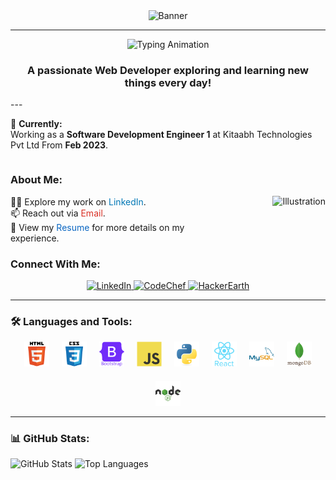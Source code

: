<div align="center">
  <img src="https://ik.imagekit.io/otrrchrtq/N_S_R_K_Sree_charan_qXO2fDW3G.gif?ik-sdk-version=javascript-1.4.3&updatedAt=1662179806034" width="500px" alt="Banner" />
</div>

---
<div align="center">
  <img src="https://readme-typing-svg.demolab.com?font=Fira+Code&weight=700&size=28&pause=0&color=FFFFFF&vCenter=true&width=600&lines=Hi+👋,+I'm+N+S+R+K+Sree+Charan" alt="Typing Animation" />
</div>
<h3 align="center">A passionate Web Developer exploring and learning new things every day!</h3>
---

🌱 **Currently:**  
Working as a **Software Development Engineer 1** at Kitaabh Technologies Pvt Ltd From **Feb 2023**.
<div style="display: flex; flex-wrap: nowrap; align-items: center; justify-content: space-between; gap: 20px; width: 100%;">
  <!-- Left Content Section -->
  <div style="flex: 1; max-width: 60%;">
    <h3>About Me:</h3>
    <ul style="list-style-type: none; padding: 0; margin: 0;">
      <li>👨‍💻 Explore my work on <a href="https://www.linkedin.com/in/nsrksreecharan/" target="_blank" style="text-decoration: none; color: #0077b5;">LinkedIn</a>.</li>
      <li>📫 Reach out via <a href="https://mail.google.com/mail/u/0/#sent?compose=GTvVlcSDXXwGNTpzWMhqzztPMkpMDfkdvpwQDjWzqBJMcDTFkjJmKRnzPbbQTxXntVBzZQJxJDvbd" target="_blank" style="text-decoration: none; color: #d93025;">Email</a>.</li>
      <li>📄 View my <a href="https://docs.google.com/document/d/11FwphnzOsmRwis8fTmtoDroFHl8l2V4W/edit?usp=sharing&ouid=103841254493998090371&rtpof=true&sd=true" target="_blank" style="text-decoration: none; color: #0a66c2;">Resume</a> for more details on my experience.</li>
    </ul>
  </div>

  <!-- Right Image Section -->
  <div style="display: block;">
    <img align="right" src="https://res.cloudinary.com/dub9ymu0j/image/upload/v1662655701/robot-removebg-preview_iwdpoh.png" alt="Illustration" style="max-width: 300px; height: auto;" />
  </div>
</div>


### Connect With Me:
<p align="center">
  <a href="https://linkedin.com/in/nsrksreecharan" target="_blank">
    <img src="https://raw.githubusercontent.com/rahuldkjain/github-profile-readme-generator/master/src/images/icons/Social/linked-in-alt.svg" alt="LinkedIn" width="40px" height="40px" />
  </a>
  <a href="https://www.codechef.com/users/sree2charan" target="_blank">
    <img src="https://cdn.jsdelivr.net/npm/simple-icons@3.1.0/icons/codechef.svg" alt="CodeChef" width="40px" height="40px" />
  </a>
  <a href="https://www.hackerearth.com/@sreecharan360" target="_blank">
    <img src="https://raw.githubusercontent.com/rahuldkjain/github-profile-readme-generator/master/src/images/icons/Social/hackerearth.svg" alt="HackerEarth" width="40px" height="40px" />
  </a>
</p>

---

### 🛠️ Languages and Tools:
<p align="center" style="display: flex; flex-wrap: wrap; justify-content: center; gap: 20px;">
  <a href="https://www.w3.org/html/" target="_blank" rel="noreferrer">
    <img src="https://raw.githubusercontent.com/devicons/devicon/master/icons/html5/html5-original-wordmark.svg" alt="HTML5" width="40px" height="40px" />
  </a>
  <a href="https://www.w3schools.com/css/" target="_blank" rel="noreferrer">
    <img src="https://raw.githubusercontent.com/devicons/devicon/master/icons/css3/css3-original-wordmark.svg" alt="CSS3" width="40px" height="40px" />
  </a>
  <a href="https://getbootstrap.com" target="_blank" rel="noreferrer">
    <img src="https://raw.githubusercontent.com/devicons/devicon/master/icons/bootstrap/bootstrap-plain-wordmark.svg" alt="Bootstrap" width="40px" height="40px" />
  </a>
  <a href="https://developer.mozilla.org/en-US/docs/Web/JavaScript" target="_blank" rel="noreferrer">
    <img src="https://raw.githubusercontent.com/devicons/devicon/master/icons/javascript/javascript-original.svg" alt="JavaScript" width="40px" height="40px" />
  </a>
  <a href="https://www.python.org" target="_blank" rel="noreferrer">
    <img src="https://raw.githubusercontent.com/devicons/devicon/master/icons/python/python-original.svg" alt="Python" width="40px" height="40px" />
  </a>
  <a href="https://reactjs.org/" target="_blank" rel="noreferrer">
    <img src="https://raw.githubusercontent.com/devicons/devicon/master/icons/react/react-original-wordmark.svg" alt="React" width="40px" height="40px" />
  </a>
  <a href="https://www.mysql.com/" target="_blank" rel="noreferrer">
    <img src="https://raw.githubusercontent.com/devicons/devicon/master/icons/mysql/mysql-original-wordmark.svg" alt="MySQL" width="40px" height="40px" />
  </a>
  <a href="https://www.mongodb.com/" target="_blank" rel="noreferrer">
    <img src="https://raw.githubusercontent.com/devicons/devicon/master/icons/mongodb/mongodb-original-wordmark.svg" alt="MongoDB" width="40px" height="40px" />
  </a>
  <a href="https://nodejs.org" target="_blank" rel="noreferrer">
    <img src="https://raw.githubusercontent.com/devicons/devicon/master/icons/nodejs/nodejs-original-wordmark.svg" alt="Node.js" width="40px" height="40px" />
  </a>
</p>


---

### 📊 GitHub Stats:
<div align="left">
  <img width="48%" src="https://github-readme-stats.vercel.app/api?username=nsrksreecharan&show_icons=true&theme=dracula" alt="GitHub Stats" />
  <img width="48%" src="https://github-readme-stats.vercel.app/api/top-langs?username=nsrksreecharan&show_icons=true&theme=dracula&layout=compact" alt="Top Languages" />
</div>
